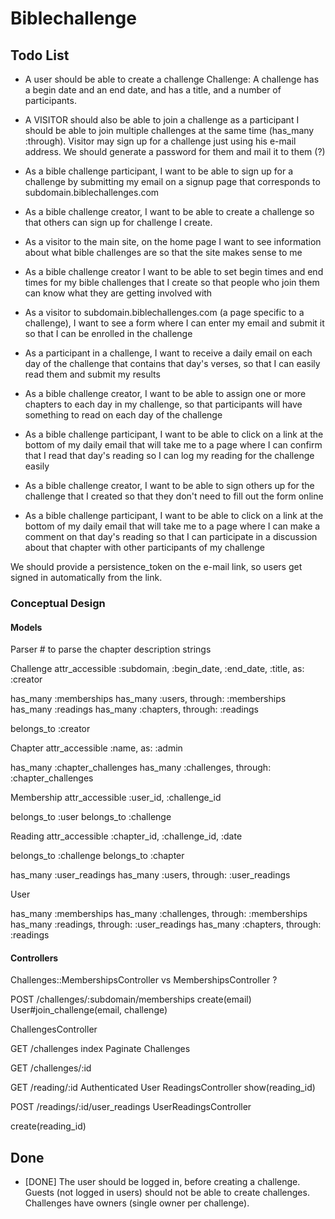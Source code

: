 Biblechallenge
==

Todo List
--

- A user should be able to create a challenge
  Challenge: A challenge has a begin date and an end date, and has a
  title, and a number of participants.

- A VISITOR should also be able to join a challenge as a participant
  I should be able to join multiple challenges at the same time
  (has_many :through).
  Visitor may sign up for a challenge just using his e-mail address. We
should generate a password for them and mail it to them (?)
- As a bible challenge participant, I want to be able to sign up for a
  challenge by submitting my email on a signup page that corresponds to
  subdomain.biblechallenges.com

- As a bible challenge creator, I want to be able to create a challenge
  so that others can sign up for challenge I create.

- As a visitor to the main site, on the home page I want to see
  information about what bible challenges are so that the site makes
  sense to me

- As a bible challenge creator I want to be able to set begin times and
  end times for my bible challenges that I create so that people who
  join them can know what they are getting involved with

- As a visitor to subdomain.biblechallenges.com (a page specific to a
  challenge), I want to see a form where I can enter my email and submit
  it so that I can be enrolled in the challenge

- As a participant in a challenge, I want to receive a daily email on
  each day of the challenge that contains that day's verses, so that I
  can easily read them and submit my results

- As a bible challenge creator, I want to be able to assign one or more
  chapters to each day in my challenge, so that participants will have
  something to read on each day of the challenge

- As a bible challenge participant, I want to be able to click on a link
  at the bottom of my daily email that will take me to a page where I
  can confirm that I read that day's reading so I can log my reading for
  the challenge easily

- As a bible challenge creator, I want to be able to sign others up for
  the challenge that I created so that they don't need to fill out the
  form online

- As a bible challenge participant, I want to be able to click on a link
  at the bottom of my daily email that will take me to a page where I
  can make a comment on that day's reading so that I can participate in a
  discussion about that chapter with other participants of my challenge

We should provide a persistence_token on the e-mail link, so users
get signed in automatically from the link.




### Conceptual Design

#### Models

Parser  # to parse the chapter description strings

Challenge
  attr_accessible :subdomain, :begin_date, :end_date, :title, as:
:creator

  has_many   :memberships
  has_many   :users, through: :memberships
  has_many   :readings
  has_many   :chapters, through: :readings

  belongs_to :creator

Chapter
  attr_accessible :name, as: :admin

  has_many :chapter_challenges
  has_many :challenges, through: :chapter_challenges

Membership
  attr_accessible :user_id, :challenge_id

  belongs_to :user
  belongs_to :challenge

Reading
  attr_accessible :chapter_id, :challenge_id, :date

  belongs_to :challenge
  belongs_to :chapter

  has_many :user_readings
  has_many :users, through: :user_readings

User

  has_many :memberships
  has_many :challenges, through: :memberships
  has_many :readings, through: :user_readings
  has_many :chapters, through: :readings


#### Controllers

Challenges::MembershipsController
vs 
MembershipsController   ?

POST  /challenges/:subdomain/memberships
create(email) 
User#join_challenge(email, challenge)


ChallengesController

GET /challenges
index
Paginate Challenges

GET /challenges/:id

GET /reading/:id
Authenticated User
ReadingsController
show(reading_id)

POST /readings/:id/user_readings
UserReadingsController

create(reading_id)

Done
--

- [DONE] The user should be logged in, before creating a challenge.
  Guests (not logged in users) should not be able to create challenges.
  Challenges have owners (single owner per challenge).

